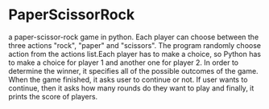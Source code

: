 # PaperScissorRock
a paper-scissor-rock game in python.
Each player can choose between the three actions "rock", "paper" and "scissors". The program randomly choose action from the actions list.Each player has to make a choice, so Python has to make a choice for player 1 and another one for player 2. In order to determine the winner, it specifies all of the possible outcomes of the game.
When the game finished, it asks user to continue or not. If user wants to continue, then it asks how many rounds do they want to play and finally, it prints the score of players.

